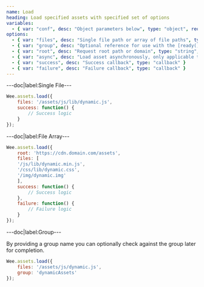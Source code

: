 ```yaml
---
name: Load
heading: Load specified assets with specified set of options
variables:
  - { var: "conf", desc: "Object parameters below", type: "object", req: true }
options:
  - { var: "files", desc: "Single file path or array of file paths", type: "string, array", req: true }
  - { var: "group", desc: "Optional reference for use with the [ready()](https://www.weepower.com/script/assets#ready) function", type: "string" }
  - { var: "root", desc: "Request root path or domain", type: "string", default: "current root" }
  - { var: "async", desc: "Load asset asynchronously, only applicable to scripts", type: "boolean", default: "true" }
  - { var: "success", desc: "Success callback", type: "callback" }
  - { var: "failure", desc: "Failure callback", type: "callback" }
---
```


---doc|label:Single File---

```javascript
Wee.assets.load({
	files: '/assets/js/lib/dynamic.js',
	success: function() {
		// Success logic
	}
});
```

---doc|label:File Array---

```javascript
Wee.assets.load({
	root: 'https://cdn.domain.com/assets',
	files: [
	'/js/lib/dynamic.min.js',
	'/css/lib/dynamic.css',
	'/img/dynamic.img'
	],
	success: function() {
		// Success logic
	},
	failure: function() {
		// Failure logic
	}
});
```

---doc|label:Group---

By providing a group name you can optionally check against the group later for completion.

```javascript
Wee.assets.load({
	files: '/assets/js/dynamic.js',
	group: 'dynamicAssets'
});
```